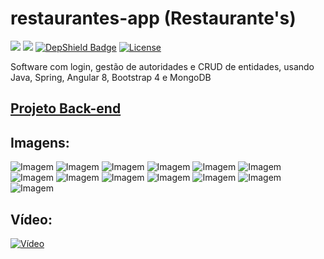 # restaurantes-app (Restaurante's)

[<img src="https://api.travis-ci.org/caiocampos/restaurantes-app.svg?branch=master">](https://travis-ci.org/caiocampos/restaurantes-app)
![](https://img.shields.io/david/caiocampos/restaurantes-app.svg)
[![DepShield Badge](https://depshield.sonatype.org/badges/caiocampos/restaurantes-app/depshield.svg)](https://depshield.github.io)
[![License](https://img.shields.io/github/license/caiocampos/restaurantes-app.svg)](LICENSE)

Software com login, gestão de autoridades e CRUD de entidades, usando Java, Spring, Angular 8, Bootstrap 4 e MongoDB

## [Projeto Back-end](https://github.com/caiocampos/Restaurantes)

## Imagens:

![Imagem](https://image.ibb.co/h0xKdc/1.png)
![Imagem](https://image.ibb.co/cLskJc/2.png)
![Imagem](https://image.ibb.co/bMDEBx/3.png)
![Imagem](https://image.ibb.co/kbpAjH/4.png)
![Imagem](https://image.ibb.co/fbjXyc/5.png)
![Imagem](https://image.ibb.co/mREAjH/6.png)
![Imagem](https://image.ibb.co/d70SWx/7.png)
![Imagem](https://image.ibb.co/dH2Kdc/8.png)
![Imagem](https://image.ibb.co/fVquBx/9.png)
![Imagem](https://image.ibb.co/nLKXyc/10.png)
![Imagem](https://image.ibb.co/goM1rx/11.png)
![Imagem](https://image.ibb.co/imPMrx/12.png)
![Imagem](https://image.ibb.co/nu5SWx/13.png)

## Vídeo:

[![Vídeo](https://img.youtube.com/vi/7vCkjK5-W7Q/0.jpg)](https://www.youtube.com/watch?v=7vCkjK5-W7Q)
